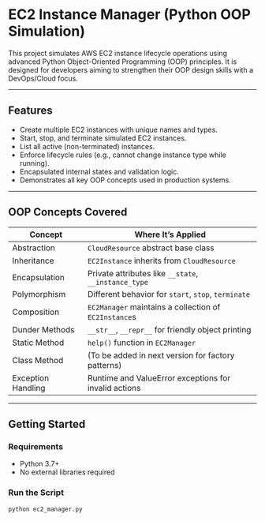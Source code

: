 # EC2 Instance Manager (Python OOP Simulation)

This project simulates AWS EC2 instance lifecycle operations using advanced Python Object-Oriented Programming (OOP) principles. It is designed for developers aiming to strengthen their OOP design skills with a DevOps/Cloud focus.

---

## Features

- Create multiple EC2 instances with unique names and types.
- Start, stop, and terminate simulated EC2 instances.
- List all active (non-terminated) instances.
- Enforce lifecycle rules (e.g., cannot change instance type while running).
- Encapsulated internal states and validation logic.
- Demonstrates all key OOP concepts used in production systems.

---

## OOP Concepts Covered

| Concept         | Where It’s Applied                                        |
|------------------|----------------------------------------------------------|
| Abstraction      | `CloudResource` abstract base class                      |
| Inheritance      | `EC2Instance` inherits from `CloudResource`              |
| Encapsulation    | Private attributes like `__state`, `__instance_type`     |
| Polymorphism     | Different behavior for `start`, `stop`, `terminate`      |
| Composition      | `EC2Manager` maintains a collection of `EC2Instance`s    |
| Dunder Methods   | `__str__`, `__repr__` for friendly object printing       |
| Static Method    | `help()` function in `EC2Manager`                        |
| Class Method     | (To be added in next version for factory patterns)       |
| Exception Handling | Runtime and ValueError exceptions for invalid actions |

---

## Getting Started

### Requirements
- Python 3.7+
- No external libraries required

### Run the Script

```bash
python ec2_manager.py
